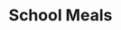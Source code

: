 ---
schema: default
title: School Meals
organization: Dundee City Council
notes: >-
    School meals catered by [Tayside Contracts](https://www.tayside-contracts.co.uk/school-catering) across Dundee, Perth and Kinross, and Angus. Menus change annually, running from April - March.
resources:
  - name: School Meals XLSX
  - url: >-
      https://data.dundeecity.gov.uk/dataset/3bad864e-4fa7-42b7-8ec7-65bf2260ebab/resource/4df54069-79b2-4fde-aa48-fcd53d74cc45/download/19-20-nursery-menu-final.xlsx
  - format: XLSX

  - name: School Meals XLSX
  - url: >-
      https://data.dundeecity.gov.uk/dataset/3bad864e-4fa7-42b7-8ec7-65bf2260ebab/resource/d74ebcfb-1b99-4ca5-bd72-bc521b4e7704/download/19-20-primary-menu-final.xlsx
  - format: XLSX

  - name: School Meals XLSX
  - url: >-
      https://data.dundeecity.gov.uk/dataset/3bad864e-4fa7-42b7-8ec7-65bf2260ebab/resource/7dc69235-8b18-4577-a9e4-078736a863c5/download/19-20-secondary-menu-final.xlsx
  - format: XLSX

  - name: School Meals XLSX
  - url: >-
      https://data.dundeecity.gov.uk/dataset/3bad864e-4fa7-42b7-8ec7-65bf2260ebab/resource/516675cd-0388-490e-a8a0-4d0ec1359570/download/18-19-nursery-menu-final.xlsx
  - format: XLSX

  - name: School Meals XLSX
  - url: >-
      https://data.dundeecity.gov.uk/dataset/3bad864e-4fa7-42b7-8ec7-65bf2260ebab/resource/0d434c00-f11d-41dd-947b-af459194ffc7/download/18-19-primary-menu-final.xlsx
  - format: XLSX

  - name: School Meals XLSX
  - url: >-
      https://data.dundeecity.gov.uk/dataset/3bad864e-4fa7-42b7-8ec7-65bf2260ebab/resource/49e17abe-b953-4c75-8acb-a26f750bc5f3/download/18-19-secondary-menu-final.xlsx
  - format: XLSX

  - name: School Meals XLS
  - url: >-
      https://data.dundeecity.gov.uk/dataset/3bad864e-4fa7-42b7-8ec7-65bf2260ebab/resource/ec14e933-f869-4d81-ac45-f2e477a1ae70/download/angus-nursery-school-menu.xls
  - format: XLS

  - name: School Meals XLS
  - url: >-
      https://data.dundeecity.gov.uk/dataset/3bad864e-4fa7-42b7-8ec7-65bf2260ebab/resource/bc84f796-f04a-48e1-a16c-e2f671f3ceee/download/dundee-and-perth-nursery-school-menu.xls
  - format: XLS

  - name: School Meals XLS
  - url: >-
      https://data.dundeecity.gov.uk/dataset/3bad864e-4fa7-42b7-8ec7-65bf2260ebab/resource/15e2818a-84b4-4bc5-90ed-599c78505721/download/primary-school-menu.xls
  - format: XLS

  - name: School Meals XLS
  - url: >-
      https://data.dundeecity.gov.uk/dataset/3bad864e-4fa7-42b7-8ec7-65bf2260ebab/resource/55844f67-fdfb-433f-ac91-06d74723074a/download/secondary-school-menu.xls
  - format: XLS
license: Creative Commons Attribution 4.0
category:

  - School Meals
maintainer: Dundee City Council
maintainer_email: someone@example.com
---